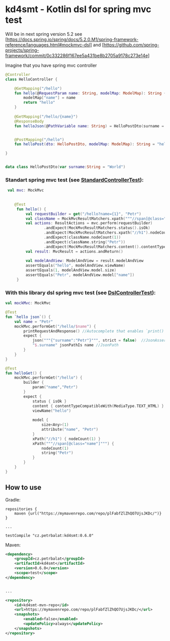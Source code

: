 # kd4smt - Kotlin dsl for spring mvc test

Will be in next spring version 5.2 see [https://docs.spring.io/spring/docs/5.2.0.M1/spring-framework-reference/languages.html#mockmvc-dsl]  and [https://github.com/spring-projects/spring-framework/commit/0c332286f167ee5a431be8b2705a9178c273e14e]

Imagine that you have spring mvc controller
```kotlin
@Controller
class HelloController {

    @GetMapping("/hello")
    fun hello(@RequestParam name: String, modelMap: ModelMap): String {
        modelMap["name"] = name
        return "hello"
    }
    
    @GetMapping("/hello/{name}")
    @ResponseBody
    fun helloJson(@PathVariable name: String) = HelloPostDto(surname = name)


    @PostMapping("/hello")
    fun helloPost(dto: HelloPostDto, modelMap: ModelMap): String = "hello"

}


data class HelloPostDto(var surname:String = "World")
```


### Standart spring mvc test (see [StandardControllerTest](src/test/kotlin/cz/petrbalat/spring/mvc/test/dsl/controller/StandardControllerTest.kt)): 

```kotlin
 val mvc: MockMvc
 
 
    @Test
     fun hello() {
         val requestBuilder = get("/hello?name={1}", "Petr")
         val className = MockMvcResultMatchers.xpath("""//span[@class="name"]""")
         val actions: ResultActions = mvc.perform(requestBuilder)
                 .andExpect(MockMvcResultMatchers.status().isOk)
                 .andExpect(MockMvcResultMatchers.xpath("//h1").nodeCount(1))
                 .andExpect(className.nodeCount(1))
                 .andExpect(className.string("Petr"))
                 .andExpect(MockMvcResultMatchers.content().contentTypeCompatibleWith(MediaType.TEXT_HTML))
         val result: MvcResult = actions.andReturn()
 
         val modelAndView: ModelAndView = result.modelAndView
         assertEquals("hello", modelAndView.viewName)
         assertEquals(1, modelAndView.model.size)
         assertEquals("Petr", modelAndView.model["name"])
     }

```

### With this library dsl spring mvc test (see [DslControllerTest](src/test/kotlin/cz/petrbalat/spring/mvc/test/dsl/controller/DslControllerTest.kt)):
```kotlin
val mockMvc: MockMvc

@Test
fun `hello json`() {
    val name = "Petr"
    mockMvc.performGet("/hello/$name") {
        printRequestAndResponse() //Autocomplete that enables `print()` action
        expect {
            json("""{"surname":"Petr"}""", strict = false)  //JsonAssert support (non-strict is the default)
            "$.surname" jsonPathIs name //JsonPath 
        }
    }
}

@Test
fun helloGet() {
    mockMvc.performGet("/hello") {
        builder {
            param("name","Petr")
        }
        expect {
            status { isOk }
            content { contentTypeCompatibleWith(MediaType.TEXT_HTML) }
            viewName("hello")
            
            model {
                size<Any>(1)
                attribute("name", "Petr")
            }
            xPath("//h1") { nodeCount(1) }
            xPath("""//span[@class="name"]""") {
                nodeCount(1)
                string("Petr")
            }
        }
    }
}
```
## How to use

Gradle:
```
repositories {
    maven {url("https://mymavenrepo.com/repo/plFabfZlZhQO7UjsJKDc/")}
}
    
...

testCompile "cz.petrbalat:kd4smt:0.6.0"
```

Maven:
```xml
<dependency>
    <groupId>cz.petrbalat</groupId>
    <artifactId>kd4smt</artifactId>
    <version>0.6.0</version>
    <scope>test</scope>
</dependency>


...

<repository>
    <id>kd4smt-mvn-repo</id>
    <url>https://mymavenrepo.com/repo/plFabfZlZhQO7UjsJKDc/</url>
    <snapshots>
        <enabled>false</enabled>
        <updatePolicy>always</updatePolicy>
    </snapshots>
</repository>
```
